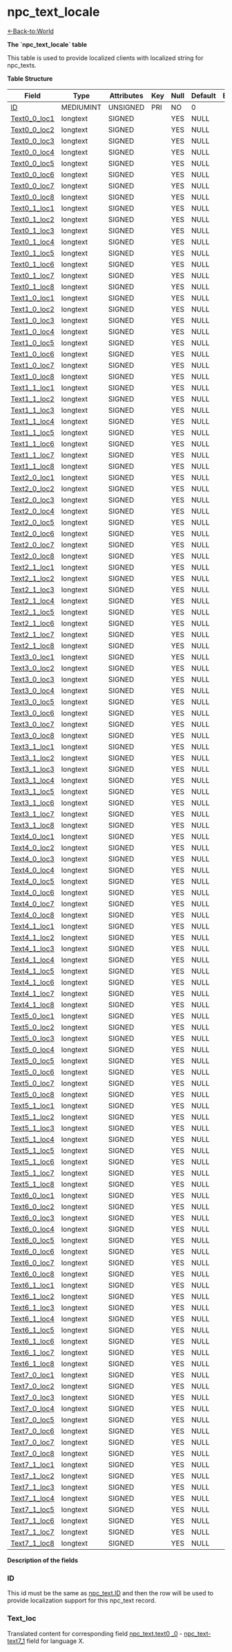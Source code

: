 # npc\_text\_locale

[<-Back-to:World](database-world)

**The \`npc\_text\_locale\` table**

This table is used to provide localized clients with localized string for npc\_texts.

**Table Structure**

| Field                      | Type      | Attributes | Key | Null | Default | Extra | Comment |
| -------------------------- | --------- | ---------- | --- | ---- | ------- | ----- | ------- |
| [ID](#id)                  | MEDIUMINT | UNSIGNED   | PRI | NO   | 0       |       |         |
| [Text0\_0\_loc1](#textloc) | longtext  | SIGNED     |     | YES  | NULL    |       |         |
| [Text0\_0\_loc2](#textloc) | longtext  | SIGNED     |     | YES  | NULL    |       |         |
| [Text0\_0\_loc3](#textloc) | longtext  | SIGNED     |     | YES  | NULL    |       |         |
| [Text0\_0\_loc4](#textloc) | longtext  | SIGNED     |     | YES  | NULL    |       |         |
| [Text0\_0\_loc5](#textloc) | longtext  | SIGNED     |     | YES  | NULL    |       |         |
| [Text0\_0\_loc6](#textloc) | longtext  | SIGNED     |     | YES  | NULL    |       |         |
| [Text0\_0\_loc7](#textloc) | longtext  | SIGNED     |     | YES  | NULL    |       |         |
| [Text0\_0\_loc8](#textloc) | longtext  | SIGNED     |     | YES  | NULL    |       |         |
| [Text0\_1\_loc1](#textloc) | longtext  | SIGNED     |     | YES  | NULL    |       |         |
| [Text0\_1\_loc2](#textloc) | longtext  | SIGNED     |     | YES  | NULL    |       |         |
| [Text0\_1\_loc3](#textloc) | longtext  | SIGNED     |     | YES  | NULL    |       |         |
| [Text0\_1\_loc4](#textloc) | longtext  | SIGNED     |     | YES  | NULL    |       |         |
| [Text0\_1\_loc5](#textloc) | longtext  | SIGNED     |     | YES  | NULL    |       |         |
| [Text0\_1\_loc6](#textloc) | longtext  | SIGNED     |     | YES  | NULL    |       |         |
| [Text0\_1\_loc7](#textloc) | longtext  | SIGNED     |     | YES  | NULL    |       |         |
| [Text0\_1\_loc8](#textloc) | longtext  | SIGNED     |     | YES  | NULL    |       |         |
| [Text1\_0\_loc1](#textloc) | longtext  | SIGNED     |     | YES  | NULL    |       |         |
| [Text1\_0\_loc2](#textloc) | longtext  | SIGNED     |     | YES  | NULL    |       |         |
| [Text1\_0\_loc3](#textloc) | longtext  | SIGNED     |     | YES  | NULL    |       |         |
| [Text1\_0\_loc4](#textloc) | longtext  | SIGNED     |     | YES  | NULL    |       |         |
| [Text1\_0\_loc5](#textloc) | longtext  | SIGNED     |     | YES  | NULL    |       |         |
| [Text1\_0\_loc6](#textloc) | longtext  | SIGNED     |     | YES  | NULL    |       |         |
| [Text1\_0\_loc7](#textloc) | longtext  | SIGNED     |     | YES  | NULL    |       |         |
| [Text1\_0\_loc8](#textloc) | longtext  | SIGNED     |     | YES  | NULL    |       |         |
| [Text1\_1\_loc1](#textloc) | longtext  | SIGNED     |     | YES  | NULL    |       |         |
| [Text1\_1\_loc2](#textloc) | longtext  | SIGNED     |     | YES  | NULL    |       |         |
| [Text1\_1\_loc3](#textloc) | longtext  | SIGNED     |     | YES  | NULL    |       |         |
| [Text1\_1\_loc4](#textloc) | longtext  | SIGNED     |     | YES  | NULL    |       |         |
| [Text1\_1\_loc5](#textloc) | longtext  | SIGNED     |     | YES  | NULL    |       |         |
| [Text1\_1\_loc6](#textloc) | longtext  | SIGNED     |     | YES  | NULL    |       |         |
| [Text1\_1\_loc7](#textloc) | longtext  | SIGNED     |     | YES  | NULL    |       |         |
| [Text1\_1\_loc8](#textloc) | longtext  | SIGNED     |     | YES  | NULL    |       |         |
| [Text2\_0\_loc1](#textloc) | longtext  | SIGNED     |     | YES  | NULL    |       |         |
| [Text2\_0\_loc2](#textloc) | longtext  | SIGNED     |     | YES  | NULL    |       |         |
| [Text2\_0\_loc3](#textloc) | longtext  | SIGNED     |     | YES  | NULL    |       |         |
| [Text2\_0\_loc4](#textloc) | longtext  | SIGNED     |     | YES  | NULL    |       |         |
| [Text2\_0\_loc5](#textloc) | longtext  | SIGNED     |     | YES  | NULL    |       |         |
| [Text2\_0\_loc6](#textloc) | longtext  | SIGNED     |     | YES  | NULL    |       |         |
| [Text2\_0\_loc7](#textloc) | longtext  | SIGNED     |     | YES  | NULL    |       |         |
| [Text2\_0\_loc8](#textloc) | longtext  | SIGNED     |     | YES  | NULL    |       |         |
| [Text2\_1\_loc1](#textloc) | longtext  | SIGNED     |     | YES  | NULL    |       |         |
| [Text2\_1\_loc2](#textloc) | longtext  | SIGNED     |     | YES  | NULL    |       |         |
| [Text2\_1\_loc3](#textloc) | longtext  | SIGNED     |     | YES  | NULL    |       |         |
| [Text2\_1\_loc4](#textloc) | longtext  | SIGNED     |     | YES  | NULL    |       |         |
| [Text2\_1\_loc5](#textloc) | longtext  | SIGNED     |     | YES  | NULL    |       |         |
| [Text2\_1\_loc6](#textloc) | longtext  | SIGNED     |     | YES  | NULL    |       |         |
| [Text2\_1\_loc7](#textloc) | longtext  | SIGNED     |     | YES  | NULL    |       |         |
| [Text2\_1\_loc8](#textloc) | longtext  | SIGNED     |     | YES  | NULL    |       |         |
| [Text3\_0\_loc1](#textloc) | longtext  | SIGNED     |     | YES  | NULL    |       |         |
| [Text3\_0\_loc2](#textloc) | longtext  | SIGNED     |     | YES  | NULL    |       |         |
| [Text3\_0\_loc3](#textloc) | longtext  | SIGNED     |     | YES  | NULL    |       |         |
| [Text3\_0\_loc4](#textloc) | longtext  | SIGNED     |     | YES  | NULL    |       |         |
| [Text3\_0\_loc5](#textloc) | longtext  | SIGNED     |     | YES  | NULL    |       |         |
| [Text3\_0\_loc6](#textloc) | longtext  | SIGNED     |     | YES  | NULL    |       |         |
| [Text3\_0\_loc7](#textloc) | longtext  | SIGNED     |     | YES  | NULL    |       |         |
| [Text3\_0\_loc8](#textloc) | longtext  | SIGNED     |     | YES  | NULL    |       |         |
| [Text3\_1\_loc1](#textloc) | longtext  | SIGNED     |     | YES  | NULL    |       |         |
| [Text3\_1\_loc2](#textloc) | longtext  | SIGNED     |     | YES  | NULL    |       |         |
| [Text3\_1\_loc3](#textloc) | longtext  | SIGNED     |     | YES  | NULL    |       |         |
| [Text3\_1\_loc4](#textloc) | longtext  | SIGNED     |     | YES  | NULL    |       |         |
| [Text3\_1\_loc5](#textloc) | longtext  | SIGNED     |     | YES  | NULL    |       |         |
| [Text3\_1\_loc6](#textloc) | longtext  | SIGNED     |     | YES  | NULL    |       |         |
| [Text3\_1\_loc7](#textloc) | longtext  | SIGNED     |     | YES  | NULL    |       |         |
| [Text3\_1\_loc8](#textloc) | longtext  | SIGNED     |     | YES  | NULL    |       |         |
| [Text4\_0\_loc1](#textloc) | longtext  | SIGNED     |     | YES  | NULL    |       |         |
| [Text4\_0\_loc2](#textloc) | longtext  | SIGNED     |     | YES  | NULL    |       |         |
| [Text4\_0\_loc3](#textloc) | longtext  | SIGNED     |     | YES  | NULL    |       |         |
| [Text4\_0\_loc4](#textloc) | longtext  | SIGNED     |     | YES  | NULL    |       |         |
| [Text4\_0\_loc5](#textloc) | longtext  | SIGNED     |     | YES  | NULL    |       |         |
| [Text4\_0\_loc6](#textloc) | longtext  | SIGNED     |     | YES  | NULL    |       |         |
| [Text4\_0\_loc7](#textloc) | longtext  | SIGNED     |     | YES  | NULL    |       |         |
| [Text4\_0\_loc8](#textloc) | longtext  | SIGNED     |     | YES  | NULL    |       |         |
| [Text4\_1\_loc1](#textloc) | longtext  | SIGNED     |     | YES  | NULL    |       |         |
| [Text4\_1\_loc2](#textloc) | longtext  | SIGNED     |     | YES  | NULL    |       |         |
| [Text4\_1\_loc3](#textloc) | longtext  | SIGNED     |     | YES  | NULL    |       |         |
| [Text4\_1\_loc4](#textloc) | longtext  | SIGNED     |     | YES  | NULL    |       |         |
| [Text4\_1\_loc5](#textloc) | longtext  | SIGNED     |     | YES  | NULL    |       |         |
| [Text4\_1\_loc6](#textloc) | longtext  | SIGNED     |     | YES  | NULL    |       |         |
| [Text4\_1\_loc7](#textloc) | longtext  | SIGNED     |     | YES  | NULL    |       |         |
| [Text4\_1\_loc8](#textloc) | longtext  | SIGNED     |     | YES  | NULL    |       |         |
| [Text5\_0\_loc1](#textloc) | longtext  | SIGNED     |     | YES  | NULL    |       |         |
| [Text5\_0\_loc2](#textloc) | longtext  | SIGNED     |     | YES  | NULL    |       |         |
| [Text5\_0\_loc3](#textloc) | longtext  | SIGNED     |     | YES  | NULL    |       |         |
| [Text5\_0\_loc4](#textloc) | longtext  | SIGNED     |     | YES  | NULL    |       |         |
| [Text5\_0\_loc5](#textloc) | longtext  | SIGNED     |     | YES  | NULL    |       |         |
| [Text5\_0\_loc6](#textloc) | longtext  | SIGNED     |     | YES  | NULL    |       |         |
| [Text5\_0\_loc7](#textloc) | longtext  | SIGNED     |     | YES  | NULL    |       |         |
| [Text5\_0\_loc8](#textloc) | longtext  | SIGNED     |     | YES  | NULL    |       |         |
| [Text5\_1\_loc1](#textloc) | longtext  | SIGNED     |     | YES  | NULL    |       |         |
| [Text5\_1\_loc2](#textloc) | longtext  | SIGNED     |     | YES  | NULL    |       |         |
| [Text5\_1\_loc3](#textloc) | longtext  | SIGNED     |     | YES  | NULL    |       |         |
| [Text5\_1\_loc4](#textloc) | longtext  | SIGNED     |     | YES  | NULL    |       |         |
| [Text5\_1\_loc5](#textloc) | longtext  | SIGNED     |     | YES  | NULL    |       |         |
| [Text5\_1\_loc6](#textloc) | longtext  | SIGNED     |     | YES  | NULL    |       |         |
| [Text5\_1\_loc7](#textloc) | longtext  | SIGNED     |     | YES  | NULL    |       |         |
| [Text5\_1\_loc8](#textloc) | longtext  | SIGNED     |     | YES  | NULL    |       |         |
| [Text6\_0\_loc1](#textloc) | longtext  | SIGNED     |     | YES  | NULL    |       |         |
| [Text6\_0\_loc2](#textloc) | longtext  | SIGNED     |     | YES  | NULL    |       |         |
| [Text6\_0\_loc3](#textloc) | longtext  | SIGNED     |     | YES  | NULL    |       |         |
| [Text6\_0\_loc4](#textloc) | longtext  | SIGNED     |     | YES  | NULL    |       |         |
| [Text6\_0\_loc5](#textloc) | longtext  | SIGNED     |     | YES  | NULL    |       |         |
| [Text6\_0\_loc6](#textloc) | longtext  | SIGNED     |     | YES  | NULL    |       |         |
| [Text6\_0\_loc7](#textloc) | longtext  | SIGNED     |     | YES  | NULL    |       |         |
| [Text6\_0\_loc8](#textloc) | longtext  | SIGNED     |     | YES  | NULL    |       |         |
| [Text6\_1\_loc1](#textloc) | longtext  | SIGNED     |     | YES  | NULL    |       |         |
| [Text6\_1\_loc2](#textloc) | longtext  | SIGNED     |     | YES  | NULL    |       |         |
| [Text6\_1\_loc3](#textloc) | longtext  | SIGNED     |     | YES  | NULL    |       |         |
| [Text6\_1\_loc4](#textloc) | longtext  | SIGNED     |     | YES  | NULL    |       |         |
| [Text6\_1\_loc5](#textloc) | longtext  | SIGNED     |     | YES  | NULL    |       |         |
| [Text6\_1\_loc6](#textloc) | longtext  | SIGNED     |     | YES  | NULL    |       |         |
| [Text6\_1\_loc7](#textloc) | longtext  | SIGNED     |     | YES  | NULL    |       |         |
| [Text6\_1\_loc8](#textloc) | longtext  | SIGNED     |     | YES  | NULL    |       |         |
| [Text7\_0\_loc1](#textloc) | longtext  | SIGNED     |     | YES  | NULL    |       |         |
| [Text7\_0\_loc2](#textloc) | longtext  | SIGNED     |     | YES  | NULL    |       |         |
| [Text7\_0\_loc3](#textloc) | longtext  | SIGNED     |     | YES  | NULL    |       |         |
| [Text7\_0\_loc4](#textloc) | longtext  | SIGNED     |     | YES  | NULL    |       |         |
| [Text7\_0\_loc5](#textloc) | longtext  | SIGNED     |     | YES  | NULL    |       |         |
| [Text7\_0\_loc6](#textloc) | longtext  | SIGNED     |     | YES  | NULL    |       |         |
| [Text7\_0\_loc7](#textloc) | longtext  | SIGNED     |     | YES  | NULL    |       |         |
| [Text7\_0\_loc8](#textloc) | longtext  | SIGNED     |     | YES  | NULL    |       |         |
| [Text7\_1\_loc1](#textloc) | longtext  | SIGNED     |     | YES  | NULL    |       |         |
| [Text7\_1\_loc2](#textloc) | longtext  | SIGNED     |     | YES  | NULL    |       |         |
| [Text7\_1\_loc3](#textloc) | longtext  | SIGNED     |     | YES  | NULL    |       |         |
| [Text7\_1\_loc4](#textloc) | longtext  | SIGNED     |     | YES  | NULL    |       |         |
| [Text7\_1\_loc5](#textloc) | longtext  | SIGNED     |     | YES  | NULL    |       |         |
| [Text7\_1\_loc6](#textloc) | longtext  | SIGNED     |     | YES  | NULL    |       |         |
| [Text7\_1\_loc7](#textloc) | longtext  | SIGNED     |     | YES  | NULL    |       |         |
| [Text7\_1\_loc8](#textloc) | longtext  | SIGNED     |     | YES  | NULL    |       |         |

**Description of the fields**

### ID

This id must be the same as [npc\_text.ID](npc-text#id) and then the row will be used to provide localization support for this npc\_text record.

### Text_loc

Translated content for corresponding field [npc\_text.text0 \_0](npc-text#text0-0-to-text7-0) - [npc\_text-text7\_1](npc-text#text0-0-to-text7-1) field for language X.
